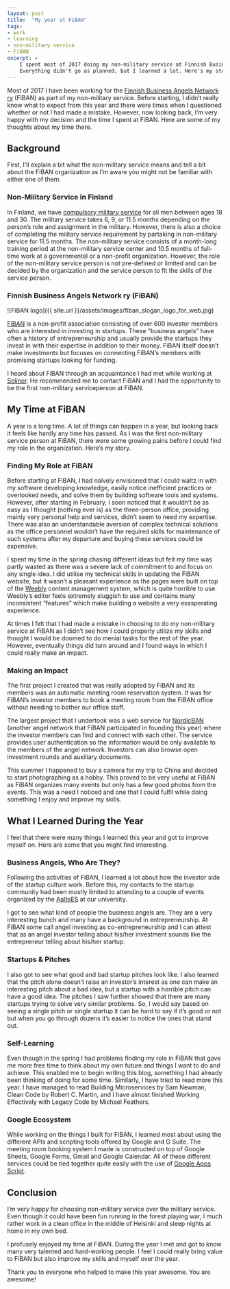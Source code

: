```yaml
---
layout: post
title:  "My year at FiBAN"
tags: 
- work
- learning
- non-military service
- FiBAN
excerpt: >
    I spent most of 2017 doing my non-military service at Finnish Business Angels Network. 
    Everything didn't go as planned, but I learned a lot. Here's my story.
---
```


Most of 2017 I have been working for the [Finnish Business Angels Network ry][fiban] (FiBAN) as part of my non-military 
service. Before starting, I didn’t really know what to expect from this year and there were times when I questioned 
whether or not I had made a mistake. However, now looking back, I’m very happy with my decision and the time I spent at 
FiBAN. Here are some of my thoughts about my time there.

## Background

First, I’ll explain a bit what the non-military service means and tell a bit about the FiBAN organization as I’m aware 
you might not be familiar with either one of them.

### Non-Military Service in Finland

In Finland, we have [compulsory military service][intti] for all men between ages 18 and 30. The military service takes 6, 9, or 
11.5 months depending on the person’s role and assignment in the military. However, there is also a choice of 
completing the military service requirement by partaking in non-military service for 11.5 months. The non-military 
service consists of a month-long training period at the non-military service center and 10.5 months of full-time work 
at a governmental or a non-profit organization. However, the role of the non-military service person is not pre-defined 
or limited and can be decided by the organization and the service person to fit the skills of the service person.

### Finnish Business Angels Network ry (FiBAN)

![FiBAN logo]({{ site.url }}/assets/images/fiban_slogan_logo_for_web.jpg)

[FiBAN][fiban] is a non-profit association consisting of over 600 investor members who are interested in investing in startups. 
These “business angels” have often a history of entrepreneurship and usually provide the startups they invest in with 
their expertise in addition to their money. FiBAN itself doesn’t make investments but focuses on connecting FiBAN’s 
members with promising startups looking for funding.

I heard about FiBAN through an acquaintance I had met while working at [Solinor][solinor]. He recommended me to contact FiBAN and 
I had the opportunity to be the first non-military serviceperson at FiBAN.

## My Time at FiBAN

A year is a long time. A lot of things can happen in a year, but looking back it feels like hardly any time has passed. 
As I was the first non-military service person at FiBAN, there were some growing pains before I could find my role in 
the organization. Here’s my story.

### Finding My Role at FiBAN

Before starting at FiBAN, I had naïvely envisioned that I could waltz in with my software developing knowledge, easily 
notice inefficient practices or overlooked needs, and solve them by building software tools and systems. However, after 
starting in February, I soon noticed that it wouldn’t be as easy as I thought (nothing ever is) as the three-person 
office, providing mainly very personal help and services, didn’t seem to need my expertise. There was also an 
understandable aversion of complex technical solutions as the office personnel wouldn’t have the required skills for 
maintenance of such systems after my departure and buying these services could be expensive.

I spent my time in the spring chasing different ideas but felt my time was partly wasted as there was a severe lack of 
commitment to and focus on any single idea. I did utilise my technical skills in updating the FiBAN website, but it 
wasn’t a pleasant experience as the pages were built on top of the [Weebly][weebly] content management system, which is quite 
horrible to use. Weebly’s editor feels extremely sluggish to use and contains many inconsistent “features” which make 
building a website a very exasperating experience.

At times I felt that I had made a mistake in choosing to do my non-military service at FiBAN as I didn’t see how I 
could properly utilize my skills and thought I would be doomed to do menial tasks for the rest of the year. However, 
eventually things did turn around and I found ways in which I could really make an impact.

### Making an Impact

The first project I created that was really adopted by FiBAN and its members was an automatic meeting room reservation 
system. It was for FiBAN’s investor members to book a meeting room from the FiBAN office without needing to bother 
our office staff.

The largest project that I undertook was a web service for [NordicBAN][nordicban] (another angel network that FiBAN participated 
in founding this year) where the investor members can find and connect with each other. The service provides user 
authentication so the information would be only available to the members of the angel network. Investors can also 
browse open investment rounds and auxiliary documents.

This summer I happened to buy a camera for my trip to China and decided to start  photographing as a hobby. 
This proved to be very useful at FiBAN as FiBAN organizes many events but only has a few good photos from the events. 
This was a need I noticed and one that I could fulfil while doing something I enjoy and improve my skills.

## What I Learned During the Year

I feel that there were many things I learned this year and got to improve myself on. Here are some that you might 
find interesting.

### Business Angels, Who Are They?

Following the activities of FiBAN, I learned a lot about how the investor side of the startup culture work. Before 
this, my contacts to the startup community had been mostly limited to attending to a couple of events organized by the 
[AaltoES][aaltoes] at our university.

I got to see what kind of people the business angels are. They are a very interesting bunch and many have a background 
in entrepreneurship. At FiBAN some call angel investing as co-entrepreneurship and I can attest that as an angel 
investor telling about his/her investment sounds like the entrepreneur telling about his/her startup.

### Startups & Pitches

I also got to see what good and bad startup pitches look like. I also learned that the pitch alone doesn’t raise an 
investor’s interest as one can make an interesting pitch about a bad idea, but a startup with a horrible pitch can have 
a good idea. The pitches I saw further showed that there are many startups trying to solve very similar problems. So, 
I would say based on seeing a single pitch or single startup it can be hard to say if it’s good or not but when you go 
through dozens it’s easier to notice the ones that stand out.

### Self-Learning

Even though in the spring I had problems finding my role in FiBAN that gave me more free time to think about my own 
future and things I want to do and achieve. This enabled me to begin writing this blog, something I had already been 
thinking of doing for some time. Similarly, I have tried to read more this year. I have managed to read Building 
Microservices by Sam Newman, Clean Code by Robert C. Martin, and I have almost finished Working Effectively with 
Legacy Code by Michael Feathers.

### Google Ecosystem
While working on the things I built for FiBAN, I learned most about using the different APIs and scripting tools 
offered by Google and G Suite. The meeting room booking system I made is constructed on top of Google Sheets, 
Google Forms, Gmail and Google Calendar. All of these different services could be tied together quite easily with 
the use of [Google Apps Script][gas].

## Conclusion
I’m very happy for choosing non-military service over the military service. Even though it could have been fun 
running in the forest playing war, I much rather work in a clean office in the middle of Helsinki and sleep nights 
at home in my own bed.

I profusely enjoyed my time at FiBAN. During the year I met and got to know many very talented and hard-working 
people. I feel I could really bring value to FiBAN but also improve my skills and myself over the year.

Thank you to everyone who helped to make this year awesome. You are awesome!

[fiban]: https://www.fiban.org/
[intti]: https://en.wikipedia.org/wiki/Conscription_in_Finland
[solinor]: https://solinor.fi/
[weebly]: https://www.weebly.com/
[nordicban]: https://www.nordicban.net/
[aaltoes]: https://aaltoes.com/
[gas]: https://developers.google.com/apps-script/